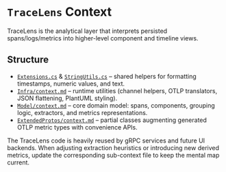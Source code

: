 # `TraceLens` Context

TraceLens is the analytical layer that interprets persisted spans/logs/metrics into higher-level component and timeline views.

## Structure
- [`Extensions.cs`](Extensions.cs) & [`StringUtils.cs`](StringUtils.cs) – shared helpers for formatting timestamps, numeric values, and text.
- [`Infra/context.md`](Infra/context.md) – runtime utilities (channel helpers, OTLP translators, JSON flattening, PlantUML styling).
- [`Model/context.md`](Model/context.md) – core domain model: spans, components, grouping logic, extractors, and metrics representations.
- [`ExtendedProtos/context.md`](ExtendedProtos/context.md) – partial classes augmenting generated OTLP metric types with convenience APIs.

The TraceLens code is heavily reused by gRPC services and future UI backends. When adjusting extraction heuristics or introducing new derived metrics, update the corresponding sub-context file to keep the mental map current.
